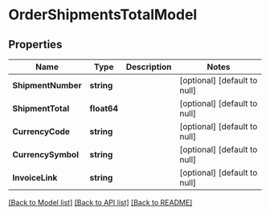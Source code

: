 # OrderShipmentsTotalModel

## Properties
Name | Type | Description | Notes
------------ | ------------- | ------------- | -------------
**ShipmentNumber** | **string** |  | [optional] [default to null]
**ShipmentTotal** | **float64** |  | [optional] [default to null]
**CurrencyCode** | **string** |  | [optional] [default to null]
**CurrencySymbol** | **string** |  | [optional] [default to null]
**InvoiceLink** | **string** |  | [optional] [default to null]

[[Back to Model list]](../README.md#documentation-for-models) [[Back to API list]](../README.md#documentation-for-api-endpoints) [[Back to README]](../README.md)


